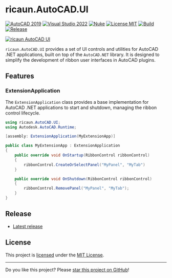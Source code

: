 # ricaun.AutoCAD.UI

[![AutoCAD 2019](https://img.shields.io/badge/AutoCAD-2019+-E51050.svg)](https://github.com/ricaun-io/ricaun.AutoCAD.UI)
[![Visual Studio 2022](https://img.shields.io/badge/Visual%20Studio-2022-blue)](https://github.com/ricaun-io/ricaun.AutoCAD.UI)
[![Nuke](https://img.shields.io/badge/Nuke-Build-blue)](https://nuke.build/)
[![License MIT](https://img.shields.io/badge/License-MIT-blue.svg)](LICENSE)
[![Build](https://github.com/ricaun-io/ricaun.AutoCAD.UI/actions/workflows/Build.yml/badge.svg)](https://github.com/ricaun-io/ricaun.AutoCAD.UI/actions)
[![Release](https://img.shields.io/nuget/v/ricaun.AutoCAD.UI?logo=nuget&label=release&color=blue)](https://www.nuget.org/packages/ricaun.AutoCAD.UI)

[![ricaun AutoCAD UI](https://github.com/user-attachments/assets/839c9094-e28d-4c0f-8750-714e8fc64599)](https://github.com/ricaun-io/ricaun.AutoCAD.UI)

`ricaun.AutoCAD.UI` provides a set of UI controls and utilities for AutoCAD .NET applications, built on top of the `AutoCAD.NET` library. It is designed to simplify the development of ribbon user interfaces in AutoCAD plugins.

## Features

### ExtensionApplication

The `ExtensionApplication` class provides a base implementation for AutoCAD .NET applications to start and shutdown, managing the ribbon control lifecycle.

```C#
using ricaun.AutoCAD.UI;
using Autodesk.AutoCAD.Runtime;

[assembly: ExtensionApplication(MyExtensionApp)]

public class MyExtensionApp : ExtensionApplication
{
    public override void OnStartup(RibbonControl ribbonControl)
    {
        ribbonControl.CreateOrSelectPanel("MyPanel", "MyTab")
    }

    public override void OnShutdown(RibbonControl ribbonControl)
    {
        ribbonControl.RemovePanel("MyPanel", "MyTab");
    }
}
```

## Release

* [Latest release](https://github.com/ricaun-io/ricaun.AutoCAD.UI/releases/latest)

## License

This project is [licensed](LICENSE) under the [MIT License](https://en.wikipedia.org/wiki/MIT_License).

---

Do you like this project? Please [star this project on GitHub](https://github.com/ricaun-io/ricaun.AutoCAD.UI/stargazers)!
